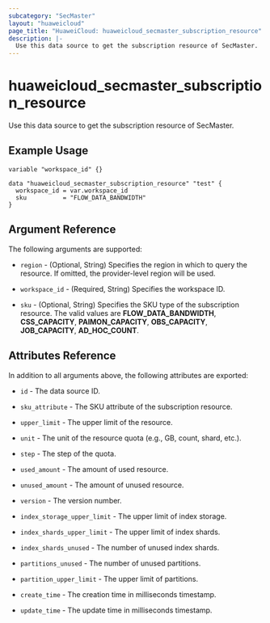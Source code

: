 ```yaml
---
subcategory: "SecMaster"
layout: "huaweicloud"
page_title: "HuaweiCloud: huaweicloud_secmaster_subscription_resource"
description: |-
  Use this data source to get the subscription resource of SecMaster.
---
```


# huaweicloud_secmaster_subscription_resource

Use this data source to get the subscription resource of SecMaster.

## Example Usage

```hcl
variable "workspace_id" {}

data "huaweicloud_secmaster_subscription_resource" "test" {
  workspace_id = var.workspace_id
  sku          = "FLOW_DATA_BANDWIDTH"
}
```

## Argument Reference

The following arguments are supported:

* `region` - (Optional, String) Specifies the region in which to query the resource.
  If omitted, the provider-level region will be used.

* `workspace_id` - (Required, String) Specifies the workspace ID.

* `sku` - (Optional, String) Specifies the SKU type of the subscription resource.
  The valid values are **FLOW_DATA_BANDWIDTH**, **CSS_CAPACITY**, **PAIMON_CAPACITY**, **OBS_CAPACITY**,
  **JOB_CAPACITY**, **AD_HOC_COUNT**.

## Attributes Reference

In addition to all arguments above, the following attributes are exported:

* `id` - The data source ID.

* `sku_attribute` - The SKU attribute of the subscription resource.

* `upper_limit` - The upper limit of the resource.

* `unit` - The unit of the resource quota (e.g., GB, count, shard, etc.).

* `step` - The step of the quota.

* `used_amount` - The amount of used resource.

* `unused_amount` - The amount of unused resource.

* `version` - The version number.

* `index_storage_upper_limit` - The upper limit of index storage.

* `index_shards_upper_limit` - The upper limit of index shards.

* `index_shards_unused` - The number of unused index shards.

* `partitions_unused` - The number of unused partitions.

* `partition_upper_limit` - The upper limit of partitions.

* `create_time` - The creation time in milliseconds timestamp.

* `update_time` - The update time in milliseconds timestamp.
